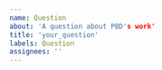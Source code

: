 ```yaml
---
name: Question
about: 'A question about PBD's work'
title: 'your_question'
labels: Question
assignees: ''
---
```


# <!-- your question here -->

<!-- more information -->
